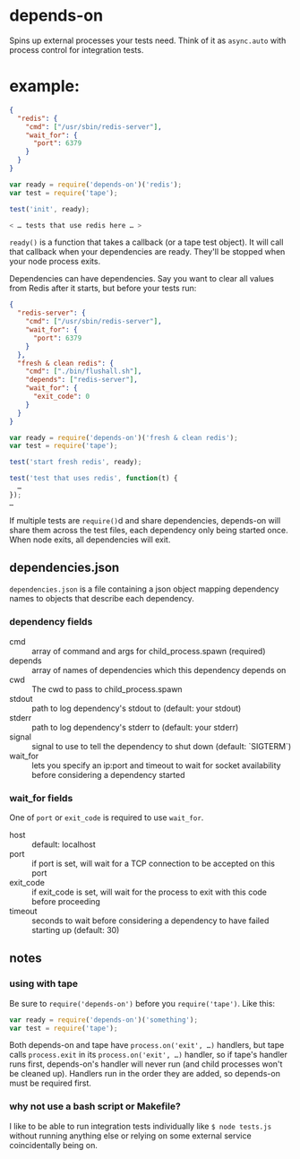 depends-on
==========

Spins up external processes your tests need. Think of it as `async.auto` with process control for integration tests.

example:
========

```json
{
  "redis": {
    "cmd": ["/usr/sbin/redis-server"],
    "wait_for": {
      "port": 6379
    }
  }
}
```

```javascript
var ready = require('depends-on')('redis');
var test = require('tape');

test('init', ready);

< … tests that use redis here … >

```

`ready()` is a function that takes a callback (or a tape test object). It will call that callback when your dependencies are ready. They'll be stopped when your node process exits. 

Dependencies can have dependencies. Say you want to clear all values from Redis after it starts, but before your tests run:

```json
{
  "redis-server": {
    "cmd": ["/usr/sbin/redis-server"],
    "wait_for": {
      "port": 6379
    }
  },
  "fresh & clean redis": {
    "cmd": ["./bin/flushall.sh"],
    "depends": ["redis-server"],
    "wait_for": {
      "exit_code": 0
    }
  }
}
```

```javascript
var ready = require('depends-on')('fresh & clean redis');
var test = require('tape');

test('start fresh redis', ready);

test('test that uses redis', function(t) {
  …
});
…
```

If multiple tests are `require()`d and share dependencies, depends-on will share them across the test files, each dependency only being started once. When node exits, all dependencies will exit.

## dependencies.json 
`dependencies.json` is a file containing a json object mapping dependency names to objects that describe each dependency.

### dependency fields

<dl>
<dt>cmd</dt>
<dd>array of command and args for child_process.spawn (required)</dd>

<dt>depends</dt>
<dd>array of names of dependencies which this dependency depends on</dd>

<dt>cwd</dt>
<dd>The cwd to pass to child_process.spawn</dd>

<dt>stdout</dt>
<dd>path to log dependency's stdout to (default: your stdout)</dd>

<dt>stderr</dt>
<dd>path to log dependency's stderr to (default: your stderr)</dd>

<dt>signal</dt>
<dd>signal to use to tell the dependency to shut down (default: `SIGTERM`)</dd>

<dt>wait_for</dt>
<dd>lets you specify an ip:port and timeout to wait for socket availability before considering a dependency started</dd>

</dl>

### wait_for fields

One of `port` or `exit_code` is required to use `wait_for`.

<dl>

<dt>host</dt>
<dd>default: localhost</dd>

<dt>port</dt>
<dd>if port is set, will wait for a TCP connection to be accepted on this port</dd>

<dt>exit_code</dt>
<dd>if exit_code is set, will wait for the process to exit with this code before proceeding</dd>

<dt>timeout</dt>
<dd>seconds to wait before considering a dependency to have failed starting up (default: 30)</dd>

</dl>

## notes
### using with tape
Be sure to `require('depends-on')` before you `require('tape')`. Like this:

```javascript
var ready = require('depends-on')('something');
var test = require('tape');
```

Both depends-on and tape have `process.on('exit', …)` handlers, but tape calls `process.exit` in its `process.on('exit', …)` handler, so if tape's handler runs first, depends-on's handler will never run (and child processes won't be cleaned up). Handlers run in the order they are added, so depends-on must be required first.

### why not use a bash script or Makefile?


I like to be able to run integration tests individually like `$ node tests.js` without running anything else or relying on some external service coincidentally being on.

